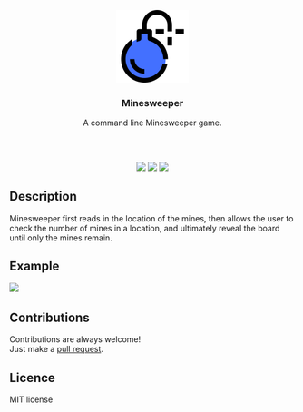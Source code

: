 <p align="center">
<img src="images/bomb.png" width="128" height="128"/>
<br/>
<h3 align="center">Minesweeper</h3>
<p align="center">A command line Minesweeper game.</p>
<h2></h2>
</p>
<br />

<p align="center">
<a href="../../issues"><img src="https://img.shields.io/github/issues/aminbeigi/Minesweeper?style=flat-square" /></a>
<a href="../../pulls"><img src="https://img.shields.io/github/issues-pr/aminbeigi/Minesweeper?style=flat-square" /></a>
<img src="https://img.shields.io/github/license/aminbeigi/minesweeper?style=flat-square">
</p>

## Description
Minesweeper first reads in the location of the mines, then allows the user to check the number of mines in a location, and ultimately reveal the board until only the mines remain.

## Example
![](https://i.imgur.com/zPjv7xZ.gif)

## Contributions
Contributions are always welcome!  
Just make a [pull request](../../pulls).

## Licence
MIT license
